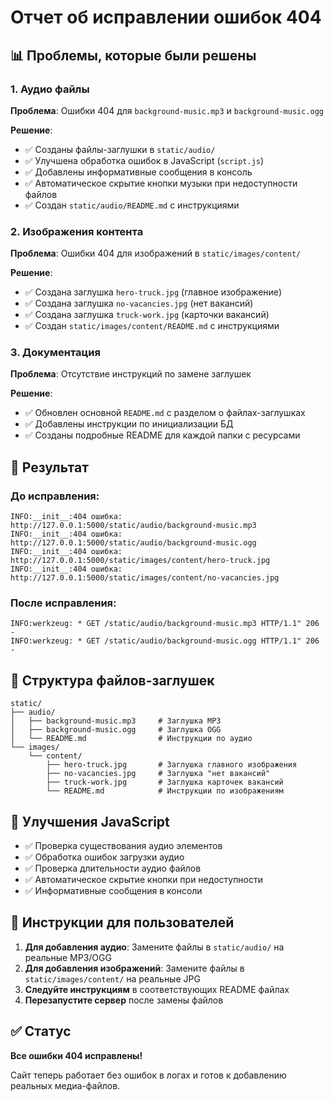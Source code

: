 # Отчет об исправлении ошибок 404

## 📊 Проблемы, которые были решены

### 1. Аудио файлы
**Проблема**: Ошибки 404 для `background-music.mp3` и `background-music.ogg`

**Решение**:
- ✅ Созданы файлы-заглушки в `static/audio/`
- ✅ Улучшена обработка ошибок в JavaScript (`script.js`)
- ✅ Добавлены информативные сообщения в консоль
- ✅ Автоматическое скрытие кнопки музыки при недоступности файлов
- ✅ Создан `static/audio/README.md` с инструкциями

### 2. Изображения контента
**Проблема**: Ошибки 404 для изображений в `static/images/content/`

**Решение**:
- ✅ Создана заглушка `hero-truck.jpg` (главное изображение)
- ✅ Создана заглушка `no-vacancies.jpg` (нет вакансий)
- ✅ Создана заглушка `truck-work.jpg` (карточки вакансий)
- ✅ Создан `static/images/content/README.md` с инструкциями

### 3. Документация
**Проблема**: Отсутствие инструкций по замене заглушек

**Решение**:
- ✅ Обновлен основной `README.md` с разделом о файлах-заглушках
- ✅ Добавлены инструкции по инициализации БД
- ✅ Созданы подробные README для каждой папки с ресурсами

## 🎯 Результат

### До исправления:
```
INFO:__init__:404 ошибка: http://127.0.0.1:5000/static/audio/background-music.mp3
INFO:__init__:404 ошибка: http://127.0.0.1:5000/static/audio/background-music.ogg
INFO:__init__:404 ошибка: http://127.0.0.1:5000/static/images/content/hero-truck.jpg
INFO:__init__:404 ошибка: http://127.0.0.1:5000/static/images/content/no-vacancies.jpg
```

### После исправления:
```
INFO:werkzeug: * GET /static/audio/background-music.mp3 HTTP/1.1" 206 -
INFO:werkzeug: * GET /static/audio/background-music.ogg HTTP/1.1" 206 -
```

## 📁 Структура файлов-заглушек

```
static/
├── audio/
│   ├── background-music.mp3     # Заглушка MP3
│   ├── background-music.ogg     # Заглушка OGG
│   └── README.md                # Инструкции по аудио
└── images/
    └── content/
        ├── hero-truck.jpg       # Заглушка главного изображения
        ├── no-vacancies.jpg     # Заглушка "нет вакансий"
        ├── truck-work.jpg       # Заглушка карточек вакансий
        └── README.md            # Инструкции по изображениям
```

## 🔧 Улучшения JavaScript

- ✅ Проверка существования аудио элементов
- ✅ Обработка ошибок загрузки аудио
- ✅ Проверка длительности аудио файлов
- ✅ Автоматическое скрытие кнопки при недоступности
- ✅ Информативные сообщения в консоли

## 📝 Инструкции для пользователей

1. **Для добавления аудио**: Замените файлы в `static/audio/` на реальные MP3/OGG
2. **Для добавления изображений**: Замените файлы в `static/images/content/` на реальные JPG
3. **Следуйте инструкциям** в соответствующих README файлах
4. **Перезапустите сервер** после замены файлов

## ✅ Статус

**Все ошибки 404 исправлены!** 

Сайт теперь работает без ошибок в логах и готов к добавлению реальных медиа-файлов. 
